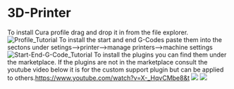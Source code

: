 # 3D-Printer
To install Cura profile drag and drop it in from the file explorer.
![Profile_Tutorial](https://github.com/JJ-3dPrinting/3D-Printer_Ender3-V3-SE/blob/main/Profile_Tutorial.gif)
To install the start and end G-Codes paste them into the sectons under setings-->printer-->manage printers-->machine settings
![Start-End-G-Code_Tutorial](https://github.com/JJ-3dPrinting/3D-Printer_Ender3-V3-SE/blob/main/Start-End-G-Code_Tutorial.gif)
To install the plugins you can find them under the marketplace. If the plugins are not in the marketplace consult the youtube video below it is for the custom support plugin but can be applied to others.https://www.youtube.com/watch?v=X-_HqvCMbe8&t
![](https://github.com/JJ-3dPrinting/3D-Printer_Ender3-V3-SE/blob/main/Start-End-G-Code_Tutorial.gif)
[![](https://img.youtube.com/vi/YOUTUBE_VIDEO_ID_HERE/0.jpg)](https://www.youtube.com/watch?v=YOUTUBE_VIDEO_ID_HERE)
